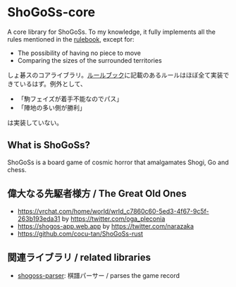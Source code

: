 # ShoGoSs-core

A core library for ShoGoSs. To my knowledge, it fully implements all the rules mentioned in the [rulebook](https://shogos-app.web.app), except for:

- The possibility of having no piece to move
- Comparing the sizes of the surrounded territories

しょ碁スのコアライブラリ。[ルールブック](https://shogos-app.web.app)に記載のあるルールはほぼ全て実装できているはず。例外として、

- 「駒フェイズが着手不能なのでパス」
- 「陣地の多い側が勝利」

は実装していない。

## What is ShoGoSs?

ShoGoSs is a board game of cosmic horror that amalgamates Shogi, Go and chess.

## 偉大なる先駆者様方 / The Great Old Ones

- https://vrchat.com/home/world/wrld_c7860c60-5ed3-4f67-9c5f-263b193eda31 by https://twitter.com/oga_pleconia
- https://shogos-app.web.app by https://twitter.com/narazaka
- https://github.com/cocu-tan/ShoGoSs-rust

## 関連ライブラリ / related libraries
- [shogoss-parser](https://github.com/Shoggoss/shogoss-parser): 棋譜パーサー / parses the game record
